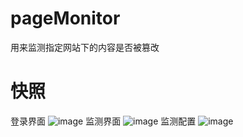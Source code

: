 # pageMonitor
用来监测指定网站下的内容是否被篡改
# 快照
登录界面
![image](https://github.com/wangmingzhitu/pageMonitor/raw/master/snapshoot/登录界面.png)
监测界面
![image](https://github.com/wangmingzhitu/pageMonitor/tree/master/snapshoot/监测界面.png)
监测配置
![image](https://github.com/wangmingzhitu/pageMonitor/tree/master/snapshoot/监测配置.png)
